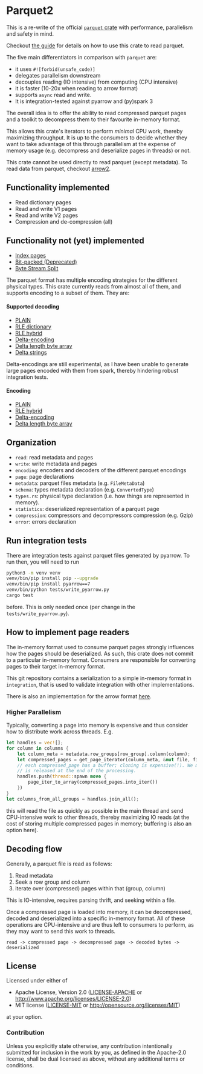 # Parquet2

This is a re-write of the official [`parquet` crate](https://crates.io/crates/parquet) with performance, parallelism and safety in mind.

Checkout [the guide](https://jorgecarleitao.github.io/parquet2/) for details
on how to use this crate to read parquet.

The five main differentiators in comparison with `parquet` are:
* it uses `#![forbid(unsafe_code)]`
* delegates parallelism downstream
* decouples reading (IO intensive) from computing (CPU intensive)
* it is faster (10-20x when reading to arrow format)
* supports `async` read and write.
* It is integration-tested against pyarrow and (py)spark 3

The overall idea is to offer the ability to read compressed parquet pages
and a toolkit to decompress them to their favourite in-memory format.

This allows this crate's iterators to perform _minimal_ CPU work,
thereby maximizing throughput.
It is up to the consumers to decide whether they want to take advantage of this
through parallelism at the expense of memory usage (e.g. decompress and deserialize
pages in threads) or not.

This crate cannot be used directly to read parquet (except metadata).
To read data from parquet, checkout [arrow2](https://github.com/jorgecarleitao/arrow2).

## Functionality implemented

* Read dictionary pages
* Read and write V1 pages
* Read and write V2 pages
* Compression and de-compression (all)

## Functionality not (yet) implemented

* [Index pages](https://github.com/apache/parquet-format/blob/master/PageIndex.md)
* [Bit-packed (Deprecated)](https://github.com/apache/parquet-format/blob/master/Encodings.md#bit-packed-deprecated-bit_packed--4)
* [Byte Stream Split](https://github.com/apache/parquet-format/blob/master/Encodings.md#byte-stream-split-byte_stream_split--9)

The parquet format has multiple encoding strategies for the different physical types.
This crate currently reads from almost all of them, and supports encoding to a subset
of them. They are:

#### Supported decoding

* [PLAIN](https://github.com/apache/parquet-format/blob/master/Encodings.md#plain-plain--0)
* [RLE dictionary](https://github.com/apache/parquet-format/blob/master/Encodings.md#dictionary-encoding-plain_dictionary--2-and-rle_dictionary--8)
* [RLE hybrid](https://github.com/apache/parquet-format/blob/master/Encodings.md#run-length-encoding--bit-packing-hybrid-rle--3)
* [Delta-encoding](https://github.com/apache/parquet-format/blob/master/Encodings.md#delta-encoding-delta_binary_packed--5)
* [Delta length byte array](https://github.com/apache/parquet-format/blob/master/Encodings.md#delta-length-byte-array-delta_length_byte_array--6)
* [Delta strings](https://github.com/apache/parquet-format/blob/master/Encodings.md#delta-strings-delta_byte_array--7)

Delta-encodings are still experimental, as I have been unable to
generate large pages encoded with them from spark, thereby hindering
robust integration tests.

#### Encoding

* [PLAIN](https://github.com/apache/parquet-format/blob/master/Encodings.md#plain-plain--0)
* [RLE hybrid](https://github.com/apache/parquet-format/blob/master/Encodings.md#run-length-encoding--bit-packing-hybrid-rle--3)
* [Delta-encoding](https://github.com/apache/parquet-format/blob/master/Encodings.md#delta-encoding-delta_binary_packed--5)
* [Delta length byte array](https://github.com/apache/parquet-format/blob/master/Encodings.md#delta-length-byte-array-delta_length_byte_array--6)

## Organization

* `read`: read metadata and pages
* `write`: write metadata and pages
* `encoding`: encoders and decoders of the different parquet encodings
* `page`: page declarations
* `metadata`: parquet files metadata (e.g. `FileMetaData`)
* `schema`: types metadata declaration (e.g. `ConvertedType`)
* `types.rs`: physical type declaration (i.e. how things are represented in memory).
* `statistics`: deserialized representation of a parquet page
* `compression`: compressors and decompressors compression (e.g. Gzip)
* `error`: errors declaration

## Run integration tests

There are integration tests against parquet files generated by pyarrow.
To run then, you will need to run

```bash
python3 -m venv venv
venv/bin/pip install pip --upgrade
venv/bin/pip install pyarrow==7
venv/bin/python tests/write_pyarrow.py
cargo test
```

before. This is only needed once (per change in the `tests/write_pyarrow.py`).

## How to implement page readers

The in-memory format used to consume parquet pages strongly influences
how the pages should be deserialized. As such, this crate does
not commit to a particular in-memory format. Consumers are responsible
for converting pages to their target in-memory format.

This git repository contains a serialization to a simple in-memory
format in `integration`, that is
used to validate integration with other implementations.

There is also an implementation for the arrow format
[here](https://github.com/jorgecarleitao/arrow2).

### Higher Parallelism

Typically, converting a page into memory is expensive and thus consider how to
distribute work across threads. E.g.

```rust
let handles = vec![];
for column in columns {
    let column_meta = metadata.row_groups[row_group].column(column);
    let compressed_pages = get_page_iterator(column_meta, &mut file, file)?.collect()?;
    // each compressed_page has a buffer; cloning is expensive(!). We move it so that the memory
    // is released at the end of the processing.
    handles.push(thread::spawn move {
        page_iter_to_array(compressed_pages.into_iter())
    })
}
let columns_from_all_groups = handles.join_all();
```

this will read the file as quickly as possible in the main thread and send CPU-intensive work to other threads, thereby maximizing IO reads
(at the cost of storing multiple compressed pages in memory;
buffering is also an option here).

## Decoding flow

Generally, a parquet file is read as follows:

1. Read metadata
2. Seek a row group and column
3. iterate over (compressed) pages within that (group, column)

This is IO-intensive, requires parsing thrift, and seeking within a file.

Once a compressed page is loaded into memory, it can be decompressed, decoded
and deserialized into a specific in-memory format. All of these
operations are CPU-intensive and are thus left to consumers to perform,
as they may want to send this work to threads.

`read -> compressed page -> decompressed page -> decoded bytes -> deserialized`

## License

Licensed under either of

 * Apache License, Version 2.0 ([LICENSE-APACHE](LICENSE-APACHE) or http://www.apache.org/licenses/LICENSE-2.0)
 * MIT license ([LICENSE-MIT](LICENSE-MIT) or http://opensource.org/licenses/MIT)

at your option.

### Contribution

Unless you explicitly state otherwise, any contribution intentionally submitted for inclusion in the work by you, as defined in the Apache-2.0 license, shall be dual licensed as above, without any additional terms or conditions.

